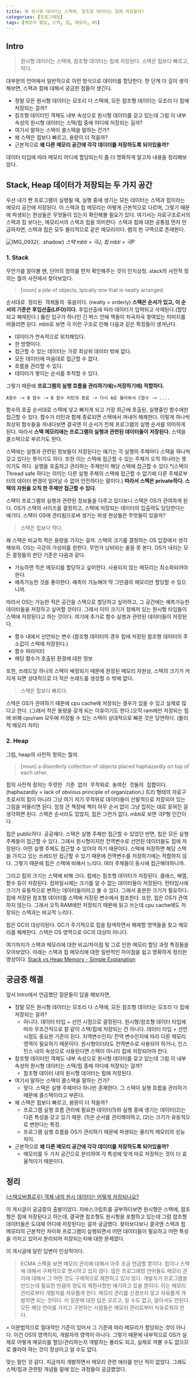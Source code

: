 ```yaml
---
title: 왜 원시형 데이터는 스택에, 참조형 데이터는 힙에 저장할까?
categories: [프로그래밍]
tags: [메모리 할당, 스택, 힙, 메모리, OS]
---
```


## Intro

> 원시형 데이터는 스택에, 참조형 데이터는 힙에 저장된다.
> 스택은 힙보다 빠르고, 작다.

대부분의 언어에서 일반적으로 이런 방식으로 데이터를 할당한다. 한 단계 더 깊이 생각해보면, 스택과 힙에 대해서 궁금한 점들이 생긴다. 

- 정말 모든 원시형 데이터는 모조리 다 스택에, 모든 참조형 데이터는 모조리 다 힙에 저장되는 걸까?
- 참조형 데이터인 객체도 내부 속성으로 원시형 데이터를 갖고 있는데 그럼 이 내부 속성의 원시형 데이터는 스택/힙 중에 어디에 저장되는 걸까?
- 여기서 말하는 스택이 콜스택을 말하는 건가?
- 왜 스택은 힙보다 빠르고, 용량이 더 적을까?
- 근본적으로 __왜 다른 메모리 공간에 각각 데이터를 저장하도록 되어있을까?__

데이터 타입에 따라 메모리 어디에 할당되는지 좀 더 명확하게 알고자 내용을 정리해보았다.

## Stack, Heap 데이터가 저장되는 두 가지 공간
우선 내가 짠 프로그램이 실행될 때, 실행 중에 생기는 모든 데이터는 스택과 힙이라는 메모리 공간에 저장된다. 이 스택과 힙 메모리는 어떻게 근본적으로 다르며, 그렇기 때문에 파생되는 현상들은 무엇들이 있는지 확인해볼 필요가 있다. 여기서는 자료구조로서의 스택과 힙 보다는, 메모리서의 스택과 힙을 의미한다.
스택과 힙에 대한 공통점 먼저 언급하자면, 스택과 힙은 모두 물리적으로 같은 메모리이다. 램의 한 구역으로 존재한다. 

![IMG_0932](https://user-images.githubusercontent.com/20367043/215263974-9bec062b-4fc3-4d8b-85ae-32777d4ab949.jpg){: .shadow} _스택 mbti = 극J, 힙 mbti = 극P_


### 1. Stack
무언가를 알아볼 땐, 단어의 정의를 먼저 확인해주는 것이 인지상정. stack의 사전적 정의는 뭘까 사전에서 찾아보았다. 

> [noun] a pile of objects, tpically one that is neatly arranged.

<kbd>순서대로 정리된 객체들의 묶음</kbd>이다. (neatly = orderly) **스택은 순서가 있고, 이 순서의 기준은 후입선출(LIFO)이다.** 후입선출에 따라 데이터가 입력되고 삭제된다.(할당되고 해제된다.) 뚫린 입구가 하나인 긴 박스 안에 책들이 차곡차곡 쌓여있는 이미지를 떠올리면 된다. mbti로 보면 극  이런 구조로 인해 다음과 같은 특징들이 생겨난다. 

  - 데이터가 연속적으로 위치해있다.
  - 한 방향이다.
  - 접근할 수 있는 데이터는 가장 최상위 데이터 밖에 없다. 
  - 모든 데이터에 마음대로 접근할 수 없다. 
  - 흐름을 관리할 수 있다. 
  - 데이터가 쌓이는 순서를 추적할 수 있다. 

그렇기 때문에 **프로그램의 실행 흐름을 관리하기에(=저장하기에) 적합하다.** 

```
A함수 -> B 함수 -> B 함수 리턴과 종료 -> 다시 A로 돌아와서 C함수 -> ....
```

함수의 호출 순서대로 스택에 넣고 빠지게 되고 가장 최근에 호출된, 실행중인 함수에만 접근할 수 있다. 함수가 리턴과 함께 종료되면 스택에서 꺼내어 해제한다. 이렇게 하나씩 최상위 함수들을 꺼내다보면 결국엔 이 순서가 전체 프로그램의 실행 순서를 의미하게 된다. 따라서 **스택 메모리에는 프로그램의 실행과 관련된 데이터들이 저장된다.** 스택을 콜스택으로 부르기도 한다. 

스택에는 실행과 관련된 정보들이 저장된다는 얘기는 각 실행의 주체마다 스택을 하나씩 갖고 있다는 뜻이기도 하다. 또한 이는 스택에 접근할 수 있는 주체가 오직 하나라는 뜻이기도 하다. 실행을 호출하고 관리하는 주체만이 해당 스택에 접근할 수 있다.*(스택이 Thread safe 하다는 의미는 다른 실행 주체의 스택에 접근할 수 없기에 다른 주체로부터의 데이터 변경이 일어날 수 없어 안전하다는 말이다.) **따라서 스택은 private하다. 스택의 자원을 오직 한 주체만 접근할 수 있다.** 

스택이 프로그램의 실행과 관련된 정보들을 다루고 있다보니 스택은 OS가 관여하게 된다. OS가 스택의 사이즈를 결정하고, 스택에 저장되는 데이터의 입출력도 담당한다는 얘기다. 스택이 OS에 관리됨으로써 생기는 파생 현상들은 무엇들이 있을까?

> 스택은 힙보다 작다.

왜 스택은 비교적 적은 용량을 가지는 걸까. 스택의 크기를 결정하는 OS 입장에서 생각해보자. OS는 극강의 가성비를 원한다. 무언가 낭비되는 꼴을 못 본다. OS가 내리는 모든 결정들의 판단 기준은 다음과 같다. 

  - 가능하면 적은 메모리를 할당하고 싶어한다. 사용되지 않는 메모리는 최소화되어야 한다.
  - 예측가능한 것을 좋아한다. 예측이 가능해야 딱 그만큼의 메모리만 할당할 수 있으니까.

따라서 OS는 가능한 적은 공간을 스택으로 할당하고 싶어하고, 그 공간에는 예측가능한 데이터들을 저장하고 싶어할 것이다. 그래서 이미 크기가 정해져 있는 원시형 타입들이 스택에 저장된다고 하는 것이다. 여기에 추가로 함수 실행과 관련된 데이터들이 저장된다.

  - 함수 내에서 선언되는 변수 (참조형 데이터의 경우 힙에 저장된 참조형 데이터의 주소값이 스택에 저장된다.)
  - 함수 파라미터
  - 해당 함수가 호출된 환경에 대한 정보

또한, 쓰레드당 하나의 스택이 배정되기 때문에 한정된 메모리 자원상, 스택의 크기가 커지게 되면 상대적으로 더 적은 쓰레드를 생성할 수 밖에 없다. 

> 스택은 힙보다 빠르다.

스택은 OS가 관여하기 때문에 cpu cache에 저장되는 경우가 있을 수 있고 실제로 많다고 한다. (그래서 적은 용량을 갖게 되는 이유이기도 한다.)오직 ram에만 저장되는 힙에 비해 cpu/ram 모두에 저장될 수 있는 스택이 상대적으로 빠른 것은 당연하다. (물리적 메모리 차이)


### 2. Heap

그럼, heap의 사전적 정의는 뭘까.

> [noun] a disorderly collection of objects placed haphazardly on top of each other.

힙의 사전적 정의는 <kbd>뚜렷한 기준 없이 무작위로 놓여진 것들의 집합</kbd>이다. (haphazardly =  lack of obvious principle of organization.) 트리 형태의 자료구조로서의 힙이 아니라 그냥 여기 저기 무작위로 데이터들이 산발적으로 저장되어 있는 그림을 떠올리면 된다. 엄청 큰 책장에 책이 아무 순서 없이 그냥 집히는 대로 꽂혀진 걸 생각하면 된다. 스택은 순서라도 있었지, 힙은 그런거 없다. mbti로 보면 극P형 인간이다. 

힙은 public하다. 공공재다. 스택은 실행 주체만 접근할 수 있었던 반면, 힙은 모든 실행 주체들이 접근할 수 있다. 그래서 원시형이지만 전역변수로 선언된 데이터들도 힙에 저장된다. 어떤 실행 주체도 접근할 수 있어야 하기 때문이다. 스택에 저장하면 해당 스택을 가지고 있는 쓰레드만 접근할 수 있기 때문에 전역변수를 저장하기에는 적합하지 않다. 그렇기 때문에 힙은 스택에 비해서 느리다. 여러 주체들이 동시에 접근해야하니까. 

그리고 힙의 크기는 스택에 비해 크다. 힙에는 참조형 데이터가 저장된다. 클래스, 배열, 함수 등이 저장된다. 컴파일시에는 크기를 알 수 없는 데이터들이 저장된다. 런타임시에 크기가 유동적으로 변하는 데이터들이라고 볼 수 있다. 그래서 충분한 크기가 필요하다. 힙에 저장된 참조형 데이터를 스택에 저장된 변수에서 참조한다. 또한, 힙은 OS가 관여하지 않는다. 그래서 오직 RAM에만 저장되기 때문에 읽고 쓰는데 cpu cache에도 저장되는 스택과는 비교적 느리다. 

힙은 GC의 대상이된다. GC가 주기적으로 힙을 탐색하면서 해제할 영역들을 찾고 메모리를 해제한다. 스택은 OS 영역으로 GC의 대상이 아니다. 


여기까지가 스택과 메모리에 대한 비교/차이점 및 그로 인한 메모리 할당 과정 특징들을 모아보았다. 아래는 스택과 힙 메모리에 대한 일반적인 차이점을 쉽고 명확하게 정리한 영상이다. 
[Stack vs Heap Memory - Simple Explanation](https://youtu.be/5OJRqkYbK-4)


## 궁금증 해결

앞서 Intro에서 언급했던 질문들이 답을 해보자면, 

- 정말 모든 원시형 데이터는 모조리 다 스택에, 모든 참조형 데이터는 모조리 다 힙에 저장되는 걸까?
  - 아니다. 데이터 타입 + 선언 시점으로 결정된다. 원시형/참조형 데이터 타입에 따라 무조건적으로 칼 같이 스택/힙에 저장되는 건 아니다. 데이터 타입 + 선언 시점도 중요한 기준이 된다. 지역변수인지/ 전역 변수인지에 따라 다른 메모리 영역이 필요하기 때문이다. 
원시형이더라도 전역변수로 사용되야 하거나, 인스턴스 내의 속성으로 사용된다면 스택이 아니라 힙에 저장되어야 한다. 
- 참조형 데이터인 객체도 내부 속성으로 원시형 데이터를 갖고 있는데 그럼 이 내부 속성의 원시형 데이터는 스택/힙 중에 어디에 저장되는 걸까?
  - 참조형 데이터 내의 원시형 데이터는 힙에 저장된다. 
- 여기서 말하는 스택이 콜스택을 말하는 건가?
  - 맞다. 스택은 실행 주체마다 하나만 존재한다. 그 스택이 실행 흐름을 관리하기 때문에 콜스택이라고 부른다.
- 왜 스택은 힙보다 빠르고, 용량이 더 적을까?
  - 프로그램 실행 흐름 관리에 필요한 데이터(1)와 실행 중에 생기는 데이터(2)는 다른 특성을 갖고 있기 때문. (1)은 순서를 관리해야하고, (2)는 크기가 유동적으로 변한다는 특징. 
  - 프로그램 실행 흐름을 OS가 관리하기 때문에 파생되는 물리적 메모리의 성능 차이. 
- 근본적으로 __왜 다른 메모리 공간에 각각 데이터를 저장하도록 되어있을까?__
  - 메모리를 두 가지 공간으로 분리하여 각 특성에 맞게 따로 저장하는 것이 더 효율적이기 때문이다.



## 정리
[(스택오버플로우) 객체 내의 원시 데이터는 어떻게 저장되나요?](https://stackoverflow.com/questions/73749736/how-do-primitive-types-in-object-types-be-stored-in-javascript) 

이 게시글이 궁금증의 출발이었다. 자바스크립트를 공부하다보면 원시형은 스택에, 참조형은 힙에 저장된다고 하는데, 결국엔 참조형도 원시형을 포함하고 있는데 그럼 참조형 데이터들은 도대체 어디에 저장된다는 걸까 궁금했다. 찾아보다보니 결국엔 스택과 힙 메모리의 근본적인 차이와 프로그램이 실행되면서 어떤 데이터들이 필요하고 어떤 특성을 가지고 있어서 분리되어 저장되는지에 대한 문제였다. 

이 게시글에 달린 답변이 인상적이다. 

> ECMA 스펙을 보면 메모리 관리에 대해서 아주 조금 언급할 뿐이다. 힙이나 스택에 대해서 구체적으로 명시하고 있지 않다. 많은 프로그래밍 언어들도 메모리 관리에 대해서 그 어떤 것도 구체적으로 제한하고 있지 않다. 개발자가 프로그램을 만드는데 필요한 만큼의 정도의 제한사항만 얘기하고 있을 뿐이다. 이는 메모리 관리로부터 개발자를 자유롭게 한다. 메모리 관리를 신경쓰지 않고 자유롭게 개발하면 되는 것이다. 이 질문에 대한 답은 모르고, 알 수도 없고, 알아서도 안된다. 모든 해당 언어를 가지고 구현하는 사람들은 메모리 관리로부터 자유로워야 한다. 

 = 이분법적으로 절대적인 기준이 있어서 그 기준에 따라 메모리가 할당되는 것이 아니다. 이건 OS의 영역이지, 개발자의 영역이 아니다. 그렇기 때문에 내부적으로 OS가 실제로 어떻게 메모리를 할당/관리하는지 개발자는 몰라도 되고, 실제로 까볼 수도 없으므로 몰라야 하는 것이 정상이고 알 수도 없다. 


맞는 말인 것 같다. 지금까지 개발하면서 메모리 관련 에러를 만난 적이 없었다. 그래도 스택/힙과 관련된 개념들 밑에 있는 과정들이 궁금했었다.